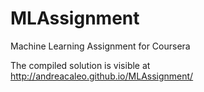# MLAssignment
Machine Learning Assignment for Coursera

The compiled solution is visible at http://andreacaleo.github.io/MLAssignment/ 
